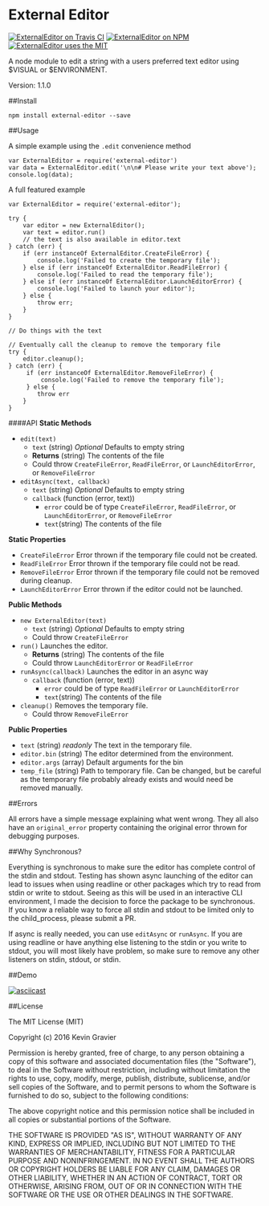 # External Editor

[![ExternalEditor on Travis CI](https://img.shields.io/travis/mrkmg/node-external-editor.svg?style=flat-square)](https://travis-ci.org/mrkmg/node-external-editor/branches)
[![ExternalEditor on NPM](https://img.shields.io/npm/v/external-editor.svg?style=flat-square)](https://www.npmjs.com/package/external-editor)
[![ExternalEditor uses the MIT](https://img.shields.io/npm/l/external-editor.svg?style=flat-square)](https://opensource.org/licenses/MIT)


A node module to edit a string with a users preferred text editor using $VISUAL or $ENVIRONMENT.

Version: 1.1.0

##Install

`npm install external-editor --save`

##Usage

A simple example using the `.edit` convenience method

    var ExternalEditor = require('external-editor')
    var data = ExternalEditor.edit('\n\n# Please write your text above');
    console.log(data);

A full featured example

    var ExternalEditor = require('external-editor');
    
    try {
        var editor = new ExternalEditor();
        var text = editor.run()
        // the text is also available in editor.text
    } catch (err) {
        if (err instanceOf ExternalEditor.CreateFileError) {
            console.log('Failed to create the temporary file');
        } else if (err instanceOf ExternalEditor.ReadFileError) {
            console.log('Failed to read the temporary file');
        } else if (err instanceOf ExternalEditor.LaunchEditorError) {
            console.log('Failed to launch your editor');
        } else {
            throw err;
        }
    }
    
    // Do things with the text
    
    // Eventually call the cleanup to remove the temporary file
    try {
        editor.cleanup();   
    } catch (err) {
         if (err instanceOf ExternalEditor.RemoveFileError) {
             console.log('Failed to remove the temporary file');
         } else {
            throw err
        }
    }
    
    
####API
**Static Methods**
- `edit(text)`
    - `text` (string) *Optional* Defaults to empty string
    - **Returns** (string) The contents of the file
    - Could throw `CreateFileError`, `ReadFileError`, or `LaunchEditorError`, or `RemoveFileError`
- `editAsync(text, callback)`
    - `text` (string) *Optional* Defaults to empty string
    - `callback` (function (error, text))
        - `error` could be of type `CreateFileError`, `ReadFileError`, or `LaunchEditorError`, or `RemoveFileError`
        - `text`(string) The contents of the file     


**Static Properties**
- `CreateFileError` Error thrown if the temporary file could not be created. 
- `ReadFileError` Error thrown if the temporary file could not be read.
- `RemoveFileError` Error thrown if the temporary file could not be removed during cleanup.
- `LaunchEditorError` Error thrown if the editor could not be launched.

**Public Methods**
- `new ExternalEditor(text)`
    - `text` (string) *Optional* Defaults to empty string
    - Could throw `CreateFileError`
- `run()` Launches the editor.
    - **Returns** (string) The contents of the file
    - Could throw `LaunchEditorError` or `ReadFileError`
- `runAsync(callback)` Launches the editor in an async way
    - `callback` (function (error, text))
        - `error` could be of type `ReadFileError` or `LaunchEditorError`
        - `text`(string) The contents of the file
- `cleanup()`  Removes the temporary file.
    - Could throw `RemoveFileError`
    
**Public Properties**
- `text` (string) *readonly* The text in the temporary file.
- `editor.bin` (string) The editor determined from the environment.
- `editor.args` (array) Default arguments for the bin
- `temp_file` (string) Path to temporary file. Can be changed, but be careful as the temporary file probably already 
    exists and would need be removed manually.
    
##Errors

All errors have a simple message explaining what went wrong. They all also have an `original_error` property containing
the original error thrown for debugging purposes.
    
##Why Synchronous?
 
Everything is synchronous to make sure the editor has complete control of the stdin and stdout. Testing has shown 
async launching of the editor can lead to issues when using readline or other packages which try to read from stdin or 
write to stdout. Seeing as this will be used in an interactive CLI environment, I made the decision to force the package
to be synchronous. If you know a reliable way to force all stdin and stdout to be limited only to the child_process,
please submit a PR.

If async is really needed, you can use `editAsync` or `runAsync`. If you are using readline or have anything else
listening to the stdin or you write to stdout, you will most likely have problem, so make sure to remove any other 
listeners on stdin, stdout, or stdin.

##Demo

[![asciicast](https://asciinema.org/a/a1qh9lypbe65mj0ivfuoslz2s.png)](https://asciinema.org/a/a1qh9lypbe65mj0ivfuoslz2s)
    
##License

The MIT License (MIT)

Copyright (c) 2016 Kevin Gravier

Permission is hereby granted, free of charge, to any person obtaining a copy
of this software and associated documentation files (the "Software"), to deal
in the Software without restriction, including without limitation the rights
to use, copy, modify, merge, publish, distribute, sublicense, and/or sell
copies of the Software, and to permit persons to whom the Software is
furnished to do so, subject to the following conditions:

The above copyright notice and this permission notice shall be included in all
copies or substantial portions of the Software.

THE SOFTWARE IS PROVIDED "AS IS", WITHOUT WARRANTY OF ANY KIND, EXPRESS OR
IMPLIED, INCLUDING BUT NOT LIMITED TO THE WARRANTIES OF MERCHANTABILITY,
FITNESS FOR A PARTICULAR PURPOSE AND NONINFRINGEMENT. IN NO EVENT SHALL THE
AUTHORS OR COPYRIGHT HOLDERS BE LIABLE FOR ANY CLAIM, DAMAGES OR OTHER
LIABILITY, WHETHER IN AN ACTION OF CONTRACT, TORT OR OTHERWISE, ARISING FROM,
OUT OF OR IN CONNECTION WITH THE SOFTWARE OR THE USE OR OTHER DEALINGS IN THE
SOFTWARE.
